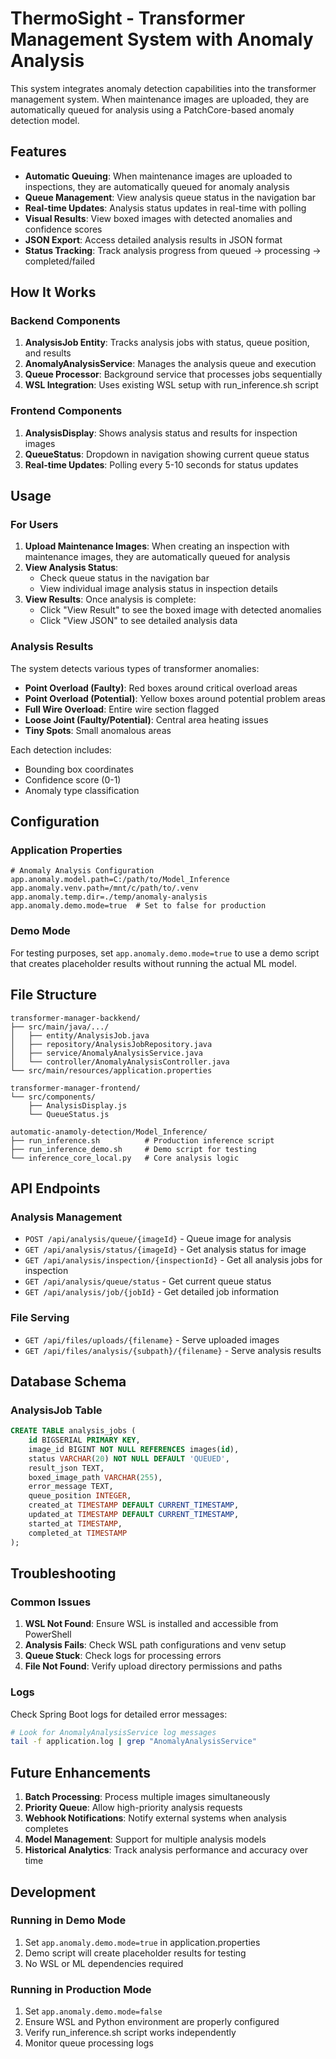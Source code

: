 # ThermoSight - Transformer Management System with Anomaly Analysis

This system integrates anomaly detection capabilities into the transformer management system. When maintenance images are uploaded, they are automatically queued for analysis using a PatchCore-based anomaly detection model.

## Features

- **Automatic Queuing**: When maintenance images are uploaded to inspections, they are automatically queued for anomaly analysis
- **Queue Management**: View analysis queue status in the navigation bar
- **Real-time Updates**: Analysis status updates in real-time with polling
- **Visual Results**: View boxed images with detected anomalies and confidence scores
- **JSON Export**: Access detailed analysis results in JSON format
- **Status Tracking**: Track analysis progress from queued → processing → completed/failed

## How It Works

### Backend Components

1. **AnalysisJob Entity**: Tracks analysis jobs with status, queue position, and results
2. **AnomalyAnalysisService**: Manages the analysis queue and execution
3. **Queue Processor**: Background service that processes jobs sequentially
4. **WSL Integration**: Uses existing WSL setup with run_inference.sh script

### Frontend Components

1. **AnalysisDisplay**: Shows analysis status and results for inspection images
2. **QueueStatus**: Dropdown in navigation showing current queue status
3. **Real-time Updates**: Polling every 5-10 seconds for status updates

## Usage

### For Users

1. **Upload Maintenance Images**: When creating an inspection with maintenance images, they are automatically queued for analysis
2. **View Analysis Status**:
   - Check queue status in the navigation bar
   - View individual image analysis status in inspection details
3. **View Results**: Once analysis is complete:
   - Click "View Result" to see the boxed image with detected anomalies
   - Click "View JSON" to see detailed analysis data

### Analysis Results

The system detects various types of transformer anomalies:

- **Point Overload (Faulty)**: Red boxes around critical overload areas
- **Point Overload (Potential)**: Yellow boxes around potential problem areas
- **Full Wire Overload**: Entire wire section flagged
- **Loose Joint (Faulty/Potential)**: Central area heating issues
- **Tiny Spots**: Small anomalous areas

Each detection includes:

- Bounding box coordinates
- Confidence score (0-1)
- Anomaly type classification

## Configuration

### Application Properties

```properties
# Anomaly Analysis Configuration
app.anomaly.model.path=C:/path/to/Model_Inference
app.anomaly.venv.path=/mnt/c/path/to/.venv
app.anomaly.temp.dir=./temp/anomaly-analysis
app.anomaly.demo.mode=true  # Set to false for production
```

### Demo Mode

For testing purposes, set `app.anomaly.demo.mode=true` to use a demo script that creates placeholder results without running the actual ML model.

## File Structure

```
transformer-manager-backkend/
├── src/main/java/.../
│   ├── entity/AnalysisJob.java
│   ├── repository/AnalysisJobRepository.java
│   ├── service/AnomalyAnalysisService.java
│   └── controller/AnomalyAnalysisController.java
└── src/main/resources/application.properties

transformer-manager-frontend/
└── src/components/
    ├── AnalysisDisplay.js
    └── QueueStatus.js

automatic-anamoly-detection/Model_Inference/
├── run_inference.sh          # Production inference script
├── run_inference_demo.sh     # Demo script for testing
└── inference_core_local.py   # Core analysis logic
```

## API Endpoints

### Analysis Management

- `POST /api/analysis/queue/{imageId}` - Queue image for analysis
- `GET /api/analysis/status/{imageId}` - Get analysis status for image
- `GET /api/analysis/inspection/{inspectionId}` - Get all analysis jobs for inspection
- `GET /api/analysis/queue/status` - Get current queue status
- `GET /api/analysis/job/{jobId}` - Get detailed job information

### File Serving

- `GET /api/files/uploads/{filename}` - Serve uploaded images
- `GET /api/files/analysis/{subpath}/{filename}` - Serve analysis results

## Database Schema

### AnalysisJob Table

```sql
CREATE TABLE analysis_jobs (
    id BIGSERIAL PRIMARY KEY,
    image_id BIGINT NOT NULL REFERENCES images(id),
    status VARCHAR(20) NOT NULL DEFAULT 'QUEUED',
    result_json TEXT,
    boxed_image_path VARCHAR(255),
    error_message TEXT,
    queue_position INTEGER,
    created_at TIMESTAMP DEFAULT CURRENT_TIMESTAMP,
    updated_at TIMESTAMP DEFAULT CURRENT_TIMESTAMP,
    started_at TIMESTAMP,
    completed_at TIMESTAMP
);
```

## Troubleshooting

### Common Issues

1. **WSL Not Found**: Ensure WSL is installed and accessible from PowerShell
2. **Analysis Fails**: Check WSL path configurations and venv setup
3. **Queue Stuck**: Check logs for processing errors
4. **File Not Found**: Verify upload directory permissions and paths

### Logs

Check Spring Boot logs for detailed error messages:

```bash
# Look for AnomalyAnalysisService log messages
tail -f application.log | grep "AnomalyAnalysisService"
```

## Future Enhancements

1. **Batch Processing**: Process multiple images simultaneously
2. **Priority Queue**: Allow high-priority analysis requests
3. **Webhook Notifications**: Notify external systems when analysis completes
4. **Model Management**: Support for multiple analysis models
5. **Historical Analytics**: Track analysis performance and accuracy over time

## Development

### Running in Demo Mode

1. Set `app.anomaly.demo.mode=true` in application.properties
2. Demo script will create placeholder results for testing
3. No WSL or ML dependencies required

### Running in Production Mode

1. Set `app.anomaly.demo.mode=false`
2. Ensure WSL and Python environment are properly configured
3. Verify run_inference.sh script works independently
4. Monitor queue processing logs
